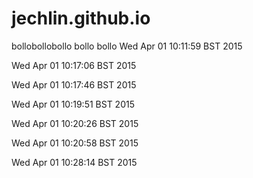 jechlin.github.io
=================
bollobollobollo
bollo
bollo
Wed Apr 01 10:11:59 BST 2015

Wed Apr 01 10:17:06 BST 2015

Wed Apr 01 10:17:46 BST 2015

Wed Apr 01 10:19:51 BST 2015

Wed Apr 01 10:20:26 BST 2015

Wed Apr 01 10:20:58 BST 2015

Wed Apr 01 10:28:14 BST 2015

